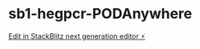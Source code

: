 # sb1-hegpcr-PODAnywhere

[Edit in StackBlitz next generation editor ⚡️](https://stackblitz.com/~/github.com/ronaldbao/sb1-hegpcr-PODAnywhere)